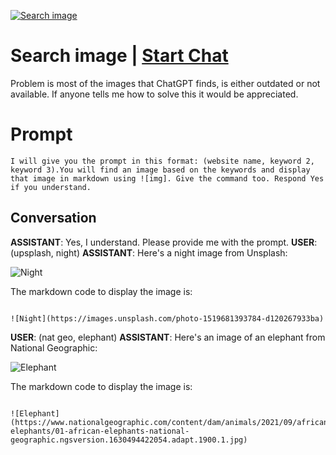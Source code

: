 
[![Search image](https://flow-prompt-covers.s3.us-west-1.amazonaws.com/icon/minimalist/mini_5.png)](https://gptcall.net/chat.html?data=%7B%22contact%22%3A%7B%22id%22%3A%22Ino2V_LU1ADiKM3s5BVSJ%22%2C%22flow%22%3Atrue%7D%7D)
# Search image | [Start Chat](https://gptcall.net/chat.html?data=%7B%22contact%22%3A%7B%22id%22%3A%22Ino2V_LU1ADiKM3s5BVSJ%22%2C%22flow%22%3Atrue%7D%7D)
Problem is most of the images that ChatGPT finds, is either outdated or not available. If anyone tells me how to solve this it would be appreciated.

# Prompt

```
I will give you the prompt in this format: (website name, keyword 2, keyword 3).You will find an image based on the keywords and display that image in markdown using ![img]. Give the command too. Respond Yes if you understand.
```

## Conversation

**ASSISTANT**: Yes, I understand. Please provide me with the prompt.
**USER**: (upsplash, night)
**ASSISTANT**: Here's a night image from Unsplash:



![Night](https://images.unsplash.com/photo-1519681393784-d120267933ba)



The markdown code to display the image is:

```

![Night](https://images.unsplash.com/photo-1519681393784-d120267933ba)

```
**USER**: (nat geo, elephant)
**ASSISTANT**: Here's an image of an elephant from National Geographic:



![Elephant](https://www.nationalgeographic.com/content/dam/animals/2021/09/african-elephants/01-african-elephants-national-geographic.ngsversion.1630494422054.adapt.1900.1.jpg)



The markdown code to display the image is:

```

![Elephant](https://www.nationalgeographic.com/content/dam/animals/2021/09/african-elephants/01-african-elephants-national-geographic.ngsversion.1630494422054.adapt.1900.1.jpg)

```



